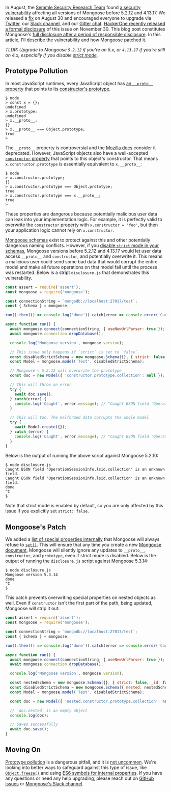 In August, the [Semmle Security Research Team](https://semmle.com/) found [a security vulnerability](https://twitter.com/mongoosejs/status/1035212908232200192) affecting all versions of Mongoose before 5.2.12 and 4.13.17. We released a [fix](https://github.com/Automattic/mongoose/blob/master/History.md#5212--2018-08-30) on August 30 and encouraged everyone to upgrade via [Twitter](https://twitter.com/mongoosejs/status/1035212908232200192), our [Slack channel](http://slack.mongoosejs.io/), and our [Gitter chat](https://gitter.im/Automattic/mongoose). [HackerOne recently released a formal disclosure](https://hackerone.com/bugs?report_id=390860&subject=user) of this issue on November 30. This blog post constitutes Mongoose's [full disclosure after a period of responsible disclosure](https://en.wikipedia.org/wiki/Responsible_disclosure). In this article, I'll describe the vulnerability and how Mongoose patched it.

_TLDR: Upgrade to Mongoose `5.2.12` if you're on 5.x, or `4.13.17` if you're still on 4.x, especially if you disable [strict mode](https://mongoosejs.com/docs/guide.html#strict)._

Prototype Pollution
-------------------

In most JavaScript runtimes, every JavaScript object has [an `__proto__` property](https://developer.mozilla.org/en-US/docs/Web/JavaScript/Reference/Global_Objects/Object/proto) that points to its [constructor's prototype](https://www.w3schools.com/js/js_object_prototypes.asp).

```
$ node
> const x = {};
undefined
> x.prototype;
undefined
> x.__proto__;
{}
> x.__proto__ === Object.prototype;
true
>
```

The `__proto__` property is controversial and the [Mozilla docs](https://developer.mozilla.org/en-US/docs/Web/JavaScript/Reference/Global_Objects/Object/proto) consider it deprecated. However, JavaScript objects also have a well-accepted [`constructor` property](https://developer.mozilla.org/en-US/docs/Web/JavaScript/Reference/Global_Objects/Object/constructor) that points to this object's constructor. That means `x.constructor.prototype` is essentially equivalent to `x.__proto__`:

```
$ node
> x.constructor.prototype;
{}
> x.constructor.prototype === Object.prototype;
true
> x.constructor.prototype === x.__proto__;
true
>
```

These properties are dangerous because potentially malicious user data can leak into your implementation logic. For example, it is perfectly valid to overwrite the `constructor` property with `x.constructor = 'foo'`, but then your application logic cannot rely on `x.constructor`.

[Mongoose schemas](https://mongoosejs.com/docs/guide.html) exist to protect against this and other potentially dangerous naming conflicts. However, if you [disable `strict` mode in your schemas](https://mongoosejs.com/docs/guide.html#strict), Mongoose versions before 5.2.12 and 4.13.17 would let user data access `__proto__` and `constructor`, and potentially overwrite it. This means a malicious user could send some bad data that would corrupt the entire model and make all future operations on that model fail until the process was restarted. Below is a stript `disclosure.js` that demonstrates this vulnerability.

```javascript
const assert = require('assert');
const mongoose = require('mongoose');

const connectionString = `mongodb://localhost:27017/test`;
const { Schema } = mongoose;

run().then(() => console.log('done')).catch(error => console.error('Caught', error.stack));

async function run() {
  await mongoose.connect(connectionString, { useNewUrlParser: true });
  await mongoose.connection.dropDatabase();

  console.log('Mongoose version', mongoose.version);

  // This issue only happens if `strict` is set to `false`.
  const disabledStrictSchema = new mongoose.Schema({}, { strict: false });
  const Model = mongoose.model('Test', disabledStrictSchema);

  // Mongoose < 5.2.12 will overwrite the prototype
  const doc = new Model({ 'constructor.prototype.collection': null });

  // This will throw an error
  try {
    await doc.save();
  } catch(error) {
    console.log('Caught', error.message); // "Caught BSON field 'OperationSessionInfo.lsid.collection' is an unknown field."
  }

  // This will too. The malformed data corrupts the whole model
  try {
    await Model.create({});
  } catch (error) {
    console.log('Caught', error.message); // "Caught BSON field 'OperationSessionInfo.lsid.collection' is an unknown field."
  }
}
```

Below is the output of running the above script against Mongoose 5.2.10:

```
$ node disclosure.js
Caught BSON field 'OperationSessionInfo.lsid.collection' is an unknown field.
Caught BSON field 'OperationSessionInfo.lsid.collection' is an unknown field.
done
^C
$
```

Note that strict mode is enabled by default, so you are only affected by this issue if you explicitly set `strict: false`.

Mongoose's Patch
----------------

We added a [list of special properties internally](https://github.com/Automattic/mongoose/commit/fb8b644b7ffdd2799f23bb2d8dd1ba875ec8323a) that Mongoose will always refuse to [`set()`](https://mongoosejs.com/docs/api.html#document_Document-set). This will ensure that any time you create a new [Mongoose document](https://mongoosejs.com/docs/documents.html), Mongoose will silently ignore any updates to `__proto__`, `constructor`, and `prototype`, even if strict mode is disabled. Below is the output of running the `disclosure.js` script against Mongoose 5.3.14:

```
$ node disclosure.js
Mongoose version 5.3.14
done
^C
$
```

This patch prevents overwriting special properties on nested objects as well. Even if `constructor` isn't the first part of the path, being updated, Mongoose will strip it out:

```javascript
const assert = require('assert');
const mongoose = require('mongoose');

const connectionString = `mongodb://localhost:27017/test`;
const { Schema } = mongoose;

run().then(() => console.log('done')).catch(error => console.error('Caught', error.stack));

async function run() {
  await mongoose.connect(connectionString, { useNewUrlParser: true });
  await mongoose.connection.dropDatabase();

  console.log('Mongoose version', mongoose.version);

  const nestedSchema = new mongoose.Schema({}, { strict: false, _id: false });
  const disabledStrictSchema = new mongoose.Schema({ nested: nestedSchema }, { strict: false });
  const Model = mongoose.model('Test', disabledStrictSchema);

  const doc = new Model({ 'nested.constructor.prototype.collection': null });

  // `doc.nested` is an empty object
  console.log(doc);

  // Saves successfully
  await doc.save();
}
```

Moving On
---------

[Prototype pollution](https://ponyfoo.com/articles/how-to-avoid-objectprototype-pollution) is a dangerous pitfall, and it is [not uncommon](https://hackerone.com/reports/310443). We're looking into better ways to safeguard against this type of issue, like [`Object.freeze()`](https://developer.mozilla.org/en-US/docs/Web/JavaScript/Reference/Global_Objects/Object/freeze) and using [ES6 symbols for internal properties](https://github.com/Automattic/mongoose/commit/b6c81977e896f288bec38b177a455a4f88fa9ecd). If you have any questions or need any help upgrading, please reach out on [GitHub issues](https://github.com/Automattic/mongoose/issues/new) or [Mongoose's Slack channel](http://slack.mongoosejs.io/).
